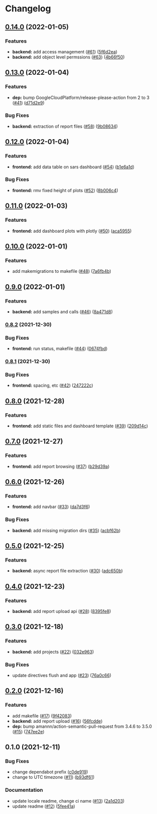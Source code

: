 # Changelog

## [0.14.0](https://github.com/thomasbtf/sars-dashboard/compare/v0.13.0...v0.14.0) (2022-01-05)


### Features

* **backend:** add access management ([#61](https://github.com/thomasbtf/sars-dashboard/issues/61)) ([5f6d2ea](https://github.com/thomasbtf/sars-dashboard/commit/5f6d2eab76bcbb08bb4a44eb89def05450b97d54))
* **backend:** add object level permssions ([#63](https://github.com/thomasbtf/sars-dashboard/issues/63)) ([4b66f50](https://github.com/thomasbtf/sars-dashboard/commit/4b66f50b650fbb814539c57263f41e7b677a23a7))

## [0.13.0](https://github.com/thomasbtf/sars-dashboard/compare/v0.12.0...v0.13.0) (2022-01-04)


### Features

* **dep:** bump GoogleCloudPlatform/release-please-action from 2 to 3 ([#41](https://github.com/thomasbtf/sars-dashboard/issues/41)) ([d71d2e9](https://github.com/thomasbtf/sars-dashboard/commit/d71d2e94a12de4e0f5fede6d8bb994c8412064ed))


### Bug Fixes

* **backend:** extraction of report files ([#58](https://github.com/thomasbtf/sars-dashboard/issues/58)) ([9b08634](https://github.com/thomasbtf/sars-dashboard/commit/9b086348362027b936140c8ac4c2ae2fd0712d42))

## [0.12.0](https://www.github.com/thomasbtf/sars-dashboard/compare/v0.11.0...v0.12.0) (2022-01-04)


### Features

* **frontend:** add data table on sars dashboard ([#54](https://www.github.com/thomasbtf/sars-dashboard/issues/54)) ([b1e6a1d](https://www.github.com/thomasbtf/sars-dashboard/commit/b1e6a1d20ed6c7d282ea6b06a45f0d2a97182c2f))


### Bug Fixes

* **frontend:** rmv fixed height of plots ([#52](https://www.github.com/thomasbtf/sars-dashboard/issues/52)) ([8b006c4](https://www.github.com/thomasbtf/sars-dashboard/commit/8b006c41a25fcdc8aa48d7291d16b9755430e542))

## [0.11.0](https://www.github.com/thomasbtf/sars-dashboard/compare/v0.10.0...v0.11.0) (2022-01-03)


### Features

* **frontend:** add dashboard plots with plotly ([#50](https://www.github.com/thomasbtf/sars-dashboard/issues/50)) ([aca5955](https://www.github.com/thomasbtf/sars-dashboard/commit/aca5955fb9609e4e66013e4f19afef16503e3f11))

## [0.10.0](https://www.github.com/thomasbtf/sars-dashboard/compare/v0.9.0...v0.10.0) (2022-01-01)


### Features

* add makemigrations to makefile ([#48](https://www.github.com/thomasbtf/sars-dashboard/issues/48)) ([7a6fb4b](https://www.github.com/thomasbtf/sars-dashboard/commit/7a6fb4be773990cefe3f55f1df827a48f991ec20))

## [0.9.0](https://www.github.com/thomasbtf/sars-dashboard/compare/v0.8.2...v0.9.0) (2022-01-01)


### Features

* **backend:** add samples and calls ([#46](https://www.github.com/thomasbtf/sars-dashboard/issues/46)) ([8a471d8](https://www.github.com/thomasbtf/sars-dashboard/commit/8a471d8ddd9e62b4e0c0492fc0d00c8ef5c85e8f))

### [0.8.2](https://www.github.com/thomasbtf/sars-dashboard/compare/v0.8.1...v0.8.2) (2021-12-30)


### Bug Fixes

* **frontend:** run status, makefile ([#44](https://www.github.com/thomasbtf/sars-dashboard/issues/44)) ([0674fbd](https://www.github.com/thomasbtf/sars-dashboard/commit/0674fbd31c968bb949f4c3c88612881f4150ed77))

### [0.8.1](https://www.github.com/thomasbtf/sars-dashboard/compare/v0.8.0...v0.8.1) (2021-12-30)


### Bug Fixes

* **frontend:** spacing, etc ([#42](https://www.github.com/thomasbtf/sars-dashboard/issues/42)) ([247222c](https://www.github.com/thomasbtf/sars-dashboard/commit/247222c7bfe7ab62653d29897dde54189102dbe2))

## [0.8.0](https://www.github.com/thomasbtf/sars-dashboard/compare/v0.7.0...v0.8.0) (2021-12-28)


### Features

* **frontend:** add static files and dashboard template ([#39](https://www.github.com/thomasbtf/sars-dashboard/issues/39)) ([209d14c](https://www.github.com/thomasbtf/sars-dashboard/commit/209d14ca54ed7e357b02cf8b7e2e84192da94e9e))

## [0.7.0](https://www.github.com/thomasbtf/sars-dashboard/compare/v0.6.0...v0.7.0) (2021-12-27)


### Features

* **frontend:** add report browsing ([#37](https://www.github.com/thomasbtf/sars-dashboard/issues/37)) ([b29d39a](https://www.github.com/thomasbtf/sars-dashboard/commit/b29d39a7ebf2a6e8830455c6f68d1d296fc20e69))

## [0.6.0](https://www.github.com/thomasbtf/sars-dashboard/compare/v0.5.0...v0.6.0) (2021-12-26)


### Features

* **frontend:** add navbar ([#33](https://www.github.com/thomasbtf/sars-dashboard/issues/33)) ([da7d3f6](https://www.github.com/thomasbtf/sars-dashboard/commit/da7d3f6d08096cfc1490c2784537124476f85279))


### Bug Fixes

* **backend:** add missing migration dirs ([#35](https://www.github.com/thomasbtf/sars-dashboard/issues/35)) ([acbf62b](https://www.github.com/thomasbtf/sars-dashboard/commit/acbf62b91c6a227eadf85e578412985f2efcfe6f))

## [0.5.0](https://www.github.com/thomasbtf/sars-dashboard/compare/v0.4.0...v0.5.0) (2021-12-25)


### Features

* **backend:** async report file extraction ([#30](https://www.github.com/thomasbtf/sars-dashboard/issues/30)) ([adc650b](https://www.github.com/thomasbtf/sars-dashboard/commit/adc650bd03dd00360bbba5db5b1739f31a087ef9))

## [0.4.0](https://www.github.com/thomasbtf/sars-dashboard/compare/v0.3.0...v0.4.0) (2021-12-23)


### Features

* **backend:** add report upload api ([#28](https://www.github.com/thomasbtf/sars-dashboard/issues/28)) ([8395fe8](https://www.github.com/thomasbtf/sars-dashboard/commit/8395fe82dca9b8dad511e3101d4386f2041f2c79))

## [0.3.0](https://www.github.com/thomasbtf/sars-dashboard/compare/v0.2.0...v0.3.0) (2021-12-18)


### Features

* **backend:** add projects ([#22](https://www.github.com/thomasbtf/sars-dashboard/issues/22)) ([032e963](https://www.github.com/thomasbtf/sars-dashboard/commit/032e963dc87f5ac1dfd631905b905526cf7eec68))


### Bug Fixes

* update directives flush and app ([#23](https://www.github.com/thomasbtf/sars-dashboard/issues/23)) ([76a0c66](https://www.github.com/thomasbtf/sars-dashboard/commit/76a0c6665e1ed7b34123190658b8976f753f4462))

## [0.2.0](https://www.github.com/thomasbtf/sars-dashboard/compare/v0.1.0...v0.2.0) (2021-12-16)


### Features

* add makefile ([#17](https://www.github.com/thomasbtf/sars-dashboard/issues/17)) ([9f42083](https://www.github.com/thomasbtf/sars-dashboard/commit/9f42083bdcdc46ef2cdb406b4fbd288eae77e66b))
* **backend:** add report upload ([#16](https://www.github.com/thomasbtf/sars-dashboard/issues/16)) ([56fcdde](https://www.github.com/thomasbtf/sars-dashboard/commit/56fcddee54862864efe31e6b1f0f7ee5b3d7c8ca))
* **dep:** bump amannn/action-semantic-pull-request from 3.4.6 to 3.5.0 ([#15](https://www.github.com/thomasbtf/sars-dashboard/issues/15)) ([747ee2e](https://www.github.com/thomasbtf/sars-dashboard/commit/747ee2eed679358fb23b6f67c0f27540efaaf36a))

## 0.1.0 (2021-12-11)


### Bug Fixes

* change dependabot prefix ([c0de919](https://www.github.com/thomasbtf/sars-dashboard/commit/c0de9197636828ea97719d4306998d071f236e8d))
* change to UTC timezone ([#11](https://www.github.com/thomasbtf/sars-dashboard/issues/11)) ([b93df61](https://www.github.com/thomasbtf/sars-dashboard/commit/b93df618aebcb5b2e6671f0cccd356a2fa94f86e))


### Documentation

* update locale readme, change ci name ([#13](https://www.github.com/thomasbtf/sars-dashboard/issues/13)) ([2a1d203](https://www.github.com/thomasbtf/sars-dashboard/commit/2a1d203816d4093680b81c1a15662bd68359171d))
* update readme ([#12](https://www.github.com/thomasbtf/sars-dashboard/issues/12)) ([5fee41a](https://www.github.com/thomasbtf/sars-dashboard/commit/5fee41ab0ffee80ccabd496fdec0afc2c82deff3))
